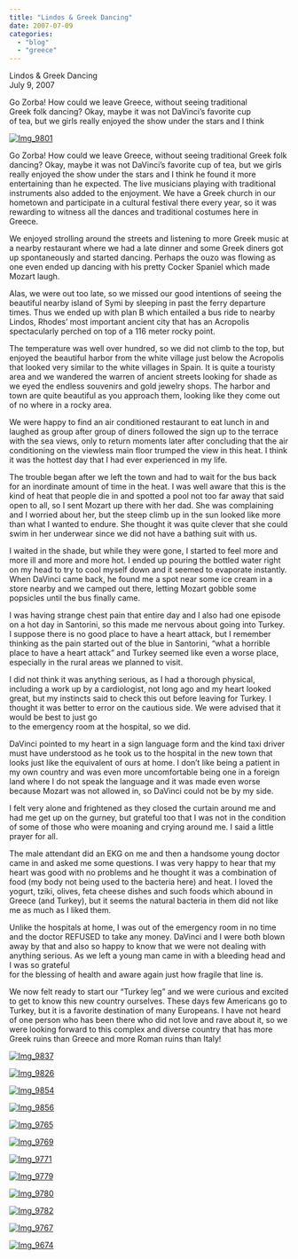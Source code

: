 ```yaml
---
title: "Lindos & Greek Dancing"
date: 2007-07-09
categories: 
  - "blog"
  - "greece"
---
```


Lindos & Greek Dancing  
July 9, 2007

Go Zorba! How could we leave Greece, without seeing traditional  
Greek folk dancing? Okay, maybe it was not DaVinci’s favorite cup  
of tea, but we girls really enjoyed the show under the stars and I think

<!--more-->

[![Img_9801](https://pub-ac94b3f306b24c0dba4238943c97f2e1.r2.dev/soultravelers3/images/2008/03/04/img_9801.png "Img_9801")](https://pub-ac94b3f306b24c0dba4238943c97f2e1.r2.dev/photos/uncategorized/2008/03/04/img_9801.png)

Go Zorba! How could we leave Greece, without seeing traditional Greek folk dancing? Okay, maybe it was not DaVinci’s favorite cup of tea, but we girls really enjoyed the show under the stars and I think he found it more entertaining than he expected. The live musicians playing with traditional instruments also added to the enjoyment. We have a Greek church in our hometown and participate in a cultural festival there every year, so it was rewarding to witness all the dances and traditional costumes here in Greece.

We enjoyed strolling around the streets and listening to more Greek music at a nearby restaurant where we had a late dinner and some Greek diners got up spontaneously and started dancing. Perhaps the ouzo was flowing as one even ended up dancing with his pretty Cocker Spaniel which made Mozart laugh.

Alas, we were out too late, so we missed our good intentions of seeing the beautiful nearby island of Symi by sleeping in past the ferry departure times. Thus we ended up with plan B which entailed a bus ride to nearby Lindos, Rhodes’ most important ancient city that has an Acropolis spectacularly perched on top of a 116 meter rocky point.

The temperature was well over hundred, so we did not climb to the top, but enjoyed the beautiful harbor from the white village just below the Acropolis that looked very similar to the white villages in Spain. It is quite a touristy area and we wandered the warren of ancient streets looking for shade as we eyed the endless souvenirs and gold jewelry shops. The harbor and town are quite beautiful as you approach them, looking like they come out of no where in a rocky area.

We were happy to find an air conditioned restaurant to eat lunch in and laughed as group after group of diners followed the sign up to the terrace with the sea views, only to return moments later after concluding that the air conditioning on the viewless main floor trumped the view in this heat. I think it was the hottest day that I had ever experienced in my life.

The trouble began after we left the town and had to wait for the bus back  for an inordinate amount of time in the heat. I was well aware that this is the kind of heat that people die in and spotted a pool not too far away that said open to all, so I sent Mozart up there with her dad. She was complaining and I worried about her, but the steep climb up in the sun looked like more than what I wanted to endure. She thought it was quite clever that she could swim in her underwear since we did not have a bathing suit with us.

I waited in the shade, but while they were gone, I started to feel more and more ill and more and more hot. I ended up pouring the bottled water right on my head to try to cool myself down and it seemed to evaporate instantly. When DaVinci came back, he found me a spot near some ice cream in a store nearby and we camped out there, letting Mozart gobble some popsicles until the bus finally came.

I was having strange chest pain that entire day and I also had one episode on a hot day in Santorini, so this made me nervous about going into Turkey. I suppose there is no good place to have a heart attack, but I remember thinking as the pain started out of the blue in Santorini, “what a horrible place to have a heart attack” and Turkey seemed like even a worse place, especially in the rural areas we planned to visit.

I did not think it was anything serious, as I had a thorough physical, including a work up by a cardiologist, not long ago and my heart looked great, but my instincts said to check this out before leaving for Turkey. I thought it was better to error on the cautious side. We were advised that it would be best to just go  
to the emergency room at the hospital, so we did.

DaVinci pointed to my heart in a sign language form and the kind taxi driver must have understood as he took us to the hospital in the new town that looks just like the equivalent of ours at home. I don’t like being a patient in my own country and was even more uncomfortable being one in a foreign land where I do not speak the language and it was made even worse because Mozart was not allowed in, so DaVinci could not be by my side.

I felt very alone and frightened as they closed the curtain around me and had me get up on the gurney, but grateful too that I was not in the condition of some of those who were moaning and crying around me. I said a little prayer for all.

The male attendant did an EKG on me and then a handsome young doctor came in and asked me some questions. I was very happy to hear that my heart was good with no problems and he thought it was a combination of food (my body not being used to the bacteria here) and heat. I loved the yogurt, tziki, olives, feta cheese dishes and such foods which abound in Greece (and Turkey), but it seems the natural bacteria in them did not like me as much as I liked them.

Unlike the hospitals at home, I was out of the emergency room in no time and the doctor REFUSED to take any money. DaVinci and I were both blown away by that and also so happy to know that we were not dealing with anything serious. As we left a young man came in with a bleeding head and I was so grateful  
for the blessing of health and aware again just how fragile that line is.

We now felt ready to start our “Turkey leg” and we were curious and excited to get to know this new country ourselves. These days few Americans go to Turkey, but it is a favorite destination of many Europeans. I have not heard of one person who has been there who did not love and rave about it, so we were looking forward to this complex and diverse country that has more Greek ruins than Greece and more Roman ruins than Italy!

[![Img_9837](https://pub-ac94b3f306b24c0dba4238943c97f2e1.r2.dev/soultravelers3/images/2008/03/04/img_9837.png "Img_9837")](https://pub-ac94b3f306b24c0dba4238943c97f2e1.r2.dev/photos/uncategorized/2008/03/04/img_9837.png)

[![Img_9826](https://pub-ac94b3f306b24c0dba4238943c97f2e1.r2.dev/soultravelers3/images/2008/03/04/img_9826.png "Img_9826")](https://pub-ac94b3f306b24c0dba4238943c97f2e1.r2.dev/photos/uncategorized/2008/03/04/img_9826.png)

[![Img_9854](https://pub-ac94b3f306b24c0dba4238943c97f2e1.r2.dev/soultravelers3/images/2008/03/04/img_9854.png "Img_9854")](https://pub-ac94b3f306b24c0dba4238943c97f2e1.r2.dev/photos/uncategorized/2008/03/04/img_9854.png)

[![Img_9856](https://pub-ac94b3f306b24c0dba4238943c97f2e1.r2.dev/soultravelers3/images/2008/03/04/img_9856.png "Img_9856")](https://pub-ac94b3f306b24c0dba4238943c97f2e1.r2.dev/photos/uncategorized/2008/03/04/img_9856.png)

[![Img_9765](https://pub-ac94b3f306b24c0dba4238943c97f2e1.r2.dev/soultravelers3/images/2008/03/04/img_9765.png "Img_9765")](https://pub-ac94b3f306b24c0dba4238943c97f2e1.r2.dev/photos/uncategorized/2008/03/04/img_9765.png)

[![Img_9769](https://pub-ac94b3f306b24c0dba4238943c97f2e1.r2.dev/soultravelers3/images/2008/03/04/img_9769.png "Img_9769")](https://pub-ac94b3f306b24c0dba4238943c97f2e1.r2.dev/photos/uncategorized/2008/03/04/img_9769.png)

[![Img_9771](https://pub-ac94b3f306b24c0dba4238943c97f2e1.r2.dev/soultravelers3/images/2008/03/04/img_9771.png "Img_9771")](https://pub-ac94b3f306b24c0dba4238943c97f2e1.r2.dev/photos/uncategorized/2008/03/04/img_9771.png)

[![Img_9779](https://pub-ac94b3f306b24c0dba4238943c97f2e1.r2.dev/soultravelers3/images/2008/03/04/img_9779.png "Img_9779")](https://pub-ac94b3f306b24c0dba4238943c97f2e1.r2.dev/photos/uncategorized/2008/03/04/img_9779.png)

[![Img_9780](https://pub-ac94b3f306b24c0dba4238943c97f2e1.r2.dev/soultravelers3/images/2008/03/04/img_9780.png "Img_9780")](https://pub-ac94b3f306b24c0dba4238943c97f2e1.r2.dev/photos/uncategorized/2008/03/04/img_9780.png)

[![Img_9782](https://pub-ac94b3f306b24c0dba4238943c97f2e1.r2.dev/soultravelers3/images/2008/03/04/img_9782.png "Img_9782")](https://pub-ac94b3f306b24c0dba4238943c97f2e1.r2.dev/photos/uncategorized/2008/03/04/img_9782.png)

[![Img_9767](https://pub-ac94b3f306b24c0dba4238943c97f2e1.r2.dev/soultravelers3/images/2008/03/04/img_9767.png "Img_9767")](https://pub-ac94b3f306b24c0dba4238943c97f2e1.r2.dev/photos/uncategorized/2008/03/04/img_9767.png)

[![Img_9674](https://pub-ac94b3f306b24c0dba4238943c97f2e1.r2.dev/soultravelers3/images/2008/03/04/img_9674.png "Img_9674")](https://pub-ac94b3f306b24c0dba4238943c97f2e1.r2.dev/photos/uncategorized/2008/03/04/img_9674.png)
